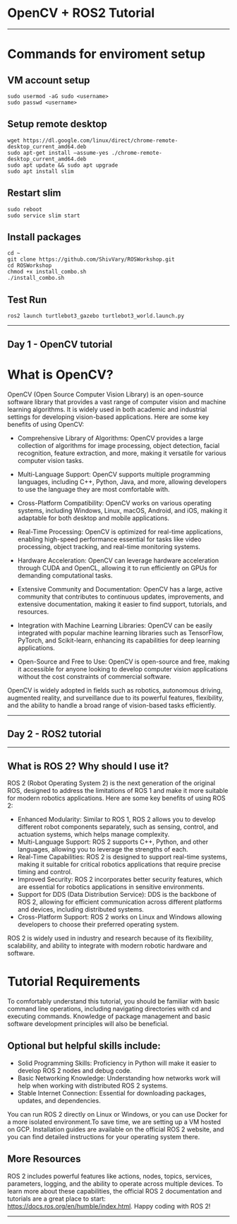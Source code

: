 # OpenCV + ROS2 Tutorial
---
#  Commands for enviroment setup
## VM account setup
```
sudo usermod -aG sudo <username>
sudo passwd <username>
```
## Setup remote desktop
```
wget https://dl.google.com/linux/direct/chrome-remote-desktop_current_amd64.deb 
sudo apt-get install –assume-yes ./chrome-remote-desktop_current_amd64.deb
sudo apt update && sudo apt upgrade
sudo apt install slim 
```
## Restart slim 
```
sudo reboot
sudo service slim start
```
## Install packages
```
cd ~
git clone https://github.com/ShivVary/ROSWorkshop.git
cd ROSWorkshop
chmod +x install_combo.sh
./install_combo.sh
```
## Test Run
```
ros2 launch turtlebot3_gazebo turtlebot3_world.launch.py
```
---
## Day 1 - OpenCV tutorial 
# What is OpenCV?
OpenCV (Open Source Computer Vision Library) is an open-source software library that provides a vast range of computer vision and machine learning algorithms. It is widely used in both academic and industrial settings for developing vision-based applications. Here are some key benefits of using OpenCV:

- Comprehensive Library of Algorithms: OpenCV provides a large collection of algorithms for image processing, object detection, facial recognition, feature extraction, and more, making it versatile for various computer vision tasks.

- Multi-Language Support: OpenCV supports multiple programming languages, including C++, Python, Java, and more, allowing developers to use the language they are most comfortable with.

- Cross-Platform Compatibility: OpenCV works on various operating systems, including Windows, Linux, macOS, Android, and iOS, making it adaptable for both desktop and mobile applications.

- Real-Time Processing: OpenCV is optimized for real-time applications, enabling high-speed performance essential for tasks like video processing, object tracking, and real-time monitoring systems.

- Hardware Acceleration: OpenCV can leverage hardware acceleration through CUDA and OpenCL, allowing it to run efficiently on GPUs for demanding computational tasks.

- Extensive Community and Documentation: OpenCV has a large, active community that contributes to continuous updates, improvements, and extensive documentation, making it easier to find support, tutorials, and resources.

- Integration with Machine Learning Libraries: OpenCV can be easily integrated with popular machine learning libraries such as TensorFlow, PyTorch, and Scikit-learn, enhancing its capabilities for deep learning applications.

- Open-Source and Free to Use: OpenCV is open-source and free, making it accessible for anyone looking to develop computer vision applications without the cost constraints of commercial software.

OpenCV is widely adopted in fields such as robotics, autonomous driving, augmented reality, and surveillance due to its powerful features, flexibility, and the ability to handle a broad range of vision-based tasks efficiently.

---
## Day 2 - ROS2 tutorial 
--- 
## What is ROS 2? Why should I use it?
ROS 2 (Robot Operating System 2) is the next generation of the original ROS, designed to address the limitations of ROS 1 and make it more suitable for modern robotics applications. Here are some key benefits of using ROS 2:

- Enhanced Modularity: Similar to ROS 1, ROS 2 allows you to develop different robot components separately, such as sensing, control, and actuation systems, which helps manage complexity.
- Multi-Language Support: ROS 2 supports C++, Python, and other languages, allowing you to leverage the strengths of each.
- Real-Time Capabilities: ROS 2 is designed to support real-time systems, making it suitable for critical robotics applications that require precise timing and control.
- Improved Security: ROS 2 incorporates better security features, which are essential for robotics applications in sensitive environments.
- Support for DDS (Data Distribution Service): DDS is the backbone of ROS 2, allowing for efficient communication across different platforms and devices, including distributed systems.
- Cross-Platform Support: ROS 2 works on Linux and Windows allowing developers to choose their preferred operating system.

ROS 2 is widely used in industry and research because of its flexibility, scalability, and ability to integrate with modern robotic hardware and software.

# Tutorial Requirements
To comfortably understand this tutorial, you should be familiar with basic command line operations, including navigating directories with cd and executing commands. Knowledge of package management and basic software development principles will also be beneficial.

## Optional but helpful skills include:
- Solid Programming Skills: Proficiency in Python will make it easier to develop ROS 2 nodes and debug code.
- Basic Networking Knowledge: Understanding how networks work will help when working with distributed ROS 2 systems.
- Stable Internet Connection: Essential for downloading packages, updates, and dependencies.
  
You can run ROS 2 directly on Linux or Windows, or you can use Docker for a more isolated environment.To save time, we are setting up a VM hosted on GCP. Installation guides are available on the official ROS 2 website, and you can find detailed instructions for your operating system there.

## More Resources
ROS 2 includes powerful features like actions, nodes, topics, services, parameters, logging, and the ability to operate across multiple devices. To learn more about these capabilities, the official ROS 2 documentation and tutorials are a great place to start: https://docs.ros.org/en/humble/index.html. Happy coding with ROS 2!

---

